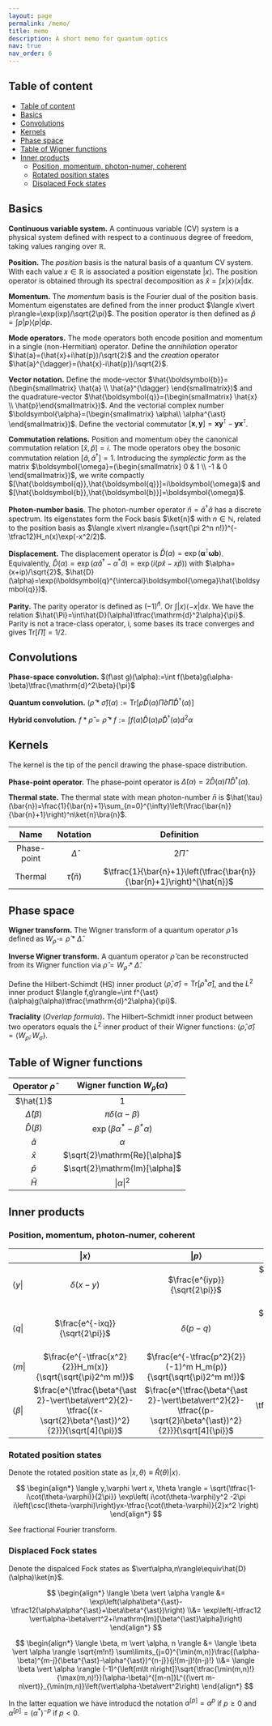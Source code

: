 ```yaml
---
layout: page
permalink: /memo/
title: memo
description: A short memo for quantum optics
nav: true
nav_order: 6
---
```


## Table of content

- [Table of content](#table-of-content)
- [Basics](#basics)
- [Convolutions](#convolutions)
- [Kernels](#kernels)
- [Phase space](#phase-space)
- [Table of Wigner functions](#table-of-wigner-functions)
- [Inner products](#inner-products)
  - [Position, momentum, photon-numer, coherent](#position-momentum-photon-numer-coherent)
  - [Rotated position states](#rotated-position-states)
  - [Displaced Fock states](#displaced-fock-states)

## Basics

**Continuous variable system.**
A continuous variable (CV) system is a physical system defined with respect to a continuous degree of freedom, taking values ranging over $\mathbb{R}$.

**Position.**
The _position_ basis is the natural basis of a quantum CV system. With each value $x\in\mathbb{R}$ is associated a position eigenstate $\vert x\rangle$. The position operator is obtained through its spectral decomposition as $\hat{x}=\int x\vert x\rangle\langle x\vert\mathrm{d}x$.

**Momentum.**
The _momentum_ basis is the Fourier dual of the position basis. Momentum eigenstates are defined from the inner product $\langle x\vert p\rangle=\exp(ixp)/\sqrt{2\pi}$. The position operator is then defined as $\hat{p}=\int p\vert p\rangle\langle p\vert\mathrm{d}p$.

**Mode operators.**
The mode operators both encode position and momentum in a single (non-Hermitian) operator. Define the _annihilation_ operator $\hat{a}=(\hat{x}+i\hat{p})/\sqrt{2}$ and the _creation_ operator $\hat{a}^{\dagger}=(\hat{x}-i\hat{p})/\sqrt{2}$.

**Vector notation.** Define the mode-vector $\hat{\boldsymbol{b}}=(\begin{smallmatrix} \hat{a} \\ \hat{a}^{\dagger} \end{smallmatrix})$ and the quadrature-vector $\hat{\boldsymbol{q}}=(\begin{smallmatrix} \hat{x} \\ \hat{p}\end{smallmatrix})$. And the vectorial complex number $\boldsymbol{\alpha}=(\begin{smallmatrix} \alpha\\ \alpha^{\ast} \end{smallmatrix})$. Define the vectorial commutator $[\boldsymbol{x},\boldsymbol{y}]=\boldsymbol{x}\boldsymbol{y}^{\intercal}-\boldsymbol{y}\boldsymbol{x}^{\intercal}$.

**Commutation relations.**
Position and momentum obey the canonical commutation relation $[\hat{x},\hat{p}]=i$. The mode operators obey the bosonic commutation relation $[\hat{a},\hat{a}^{\dagger}]=1$. Introducing the _symplectic form_ as the matrix $\boldsymbol{\omega}=(\begin{smallmatrix} 0 & 1 \\ -1 & 0 \end{smallmatrix})$, we write compactly $[\hat{\boldsymbol{q}},\hat{\boldsymbol{q}}]=i\boldsymbol{\omega}$ and $[\hat{\boldsymbol{b}},\hat{\boldsymbol{b}}]=\boldsymbol{\omega}$.

**Photon-number basis**. The photon-number operator $\hat{n}=\hat{a}^{\dagger}\hat{a}$ has a discrete spectrum. Its eigenstates form the Fock basis $\ket{n}$ with $n\in\mathbb{N}$, related to the position basis as $\langle x\vert n\rangle=(\sqrt{\pi 2^n n!})^{-\tfrac12}H_n(x)\exp(-x^2/2)$.

**Displacement.**
The displacement operator is $\hat{D}(\alpha)=\exp(\boldsymbol{\alpha}^{\intercal}\boldsymbol{\omega}\boldsymbol{b})$.
Equivalently, $\hat{D}(\alpha)=\exp(\alpha\hat{a}^{\dagger}-\alpha^{\ast}\hat{a})=\exp(i(p\hat{x}-x\hat{p}))$ with $\alpha=(x+ip)/\sqrt{2}$, $\hat{D}(\alpha)=\exp(i\boldsymbol{q}^{\intercal}\boldsymbol{\omega}\hat{\boldsymbol{q}})$.

**Parity.** The parity operator is defined as $(-1)^{\hat{n}}$. Or $\int\vert x\rangle\langle -x\vert\mathrm{d}x$. We have the relation $\hat{\Pi}=\int\hat{D}(\alpha)\tfrac{\mathrm{d}^2\alpha}{\pi}$. Parity is not a trace-class operator, i, some bases its trace converges and gives $\mathrm{Tr}[\hat{\Pi}]=1/2$.

## Convolutions

**Phase-space convolution.** $(f\ast g)(\alpha):=\int f(\beta)g(\alpha-\beta)\tfrac{\mathrm{d}^2\beta}{\pi}$

**Quantum convolution.** $(\hat{\rho}\ast\hat{\sigma})(\alpha):=\mathrm{Tr}\big[\hat{\rho}\hat{D}(\alpha)\hat{\Pi}\hat{\sigma}\hat{\Pi}\hat{D}^{\dagger}(\alpha)\big]$

**Hybrid convolution.** $f\ast\hat{\rho}=\hat{\rho}\ast f:=\int f(\alpha)\hat{D}(\alpha)\hat{\rho}\hat{D}^{\dagger}(\alpha)\mathrm{d}^2\alpha$

## Kernels

The kernel is the tip of the pencil drawing the phase-space distribution.

**Phase-point operator.** The phase-point operator is $\hat{\Delta}(\alpha)=2\hat{D}(\alpha)\hat{\Pi}\hat{D}^{\dagger}(\alpha)$.

**Thermal state.** The thermal state with mean photon-number $\bar{n}$ is $\hat{\tau}(\bar{n})=\frac{1}{\bar{n}+1}\sum_{n=0}^{\infty}\left(\frac{\bar{n}}{\bar{n}+1}\right)^n\ket{n}\bra{n}$.

|    Name     |       Notation        |                               Definition                                |
| :---------: | :-------------------: | :---------------------------------------------------------------------: |
| Phase-point |    $\hat{\Delta}$     |                              $2\hat{\Pi}$                               |
|   Thermal   | $\hat{\tau}(\bar{n})$ | $\tfrac{1}{\bar{n}+1}\left(\tfrac{\bar{n}}{\bar{n}+1}\right)^{\hat{n}}$ |

## Phase space

**Wigner transform.** The Wigner transform of a quantum operator $\hat{\rho}$ is defined as $W_{\hat{\rho}}=\hat{\rho}\ast\hat{\Delta}$.

**Inverse Wigner transform.** A quantum operator $\hat{\rho}$ can be reconstructed from its Wigner function via $\hat{\rho}=W_{\hat{\rho}}\ast\hat{\Delta}$.

Define the Hilbert-Schimdt (HS) inner product $\langle\hat{\rho},\hat{\sigma}\rangle=\mathrm{Tr}\big[\hat{\rho}^{\dagger}\hat{\sigma}\big]$, and the $L^{2}$ inner product $\langle f,g\rangle=\int f^{\ast}(\alpha)g(\alpha)\tfrac{\mathrm{d}^2\alpha}{\pi}$.

**Traciality** (_Overlap formula_)**.** The Hilbert–Schmidt inner product between two operators equals the $L^2$ inner product of their Wigner functions: $\langle\hat{\rho},\hat{\sigma}\rangle=\langle W_{\hat{\rho}},W_{\hat{\sigma}}\rangle$.

## Table of Wigner functions

| Operator $\hat{\rho}$ |   Wigner function $W_{\hat{\rho}}(\alpha)$    |
| :-------------------: | :-------------------------------------------: |
|       $\hat{1}$       |                       1                       |
| $\hat{\Delta}(\beta)$ |           $\pi\delta(\alpha-\beta)$           |
|   $\hat{D}(\beta)$    | $\exp(\beta\alpha^{\ast}-\beta^{\ast}\alpha)$ |
|       $\hat{a}$       |                   $\alpha$                    |
|       $\hat{x}$       |         $\sqrt{2}\mathrm{Re}[\alpha]$         |
|       $\hat{p}$       |         $\sqrt{2}\mathrm{Im}[\alpha]$         |
|       $\hat{H}$       |             $\vert\alpha\vert^2$              |

## Inner products

### Position, momentum, photon-numer, coherent

|                      |                                               $\vert x\rangle$                                                |                                                $\vert p\rangle$                                                |                          $\vert n\rangle$                           |                                       $\vert \alpha \rangle$                                        |
| :------------------- | :-----------------------------------------------------------------------------------------------------------: | :------------------------------------------------------------------------------------------------------------: | :-----------------------------------------------------------------: | :-------------------------------------------------------------------------------------------------: |
| $\langle y\vert$     |                                                 $\delta(x-y)$                                                 |                                         $\frac{e^{iyp}}{\sqrt{2\pi}}$                                          |     $\frac{e^{-\tfrac{y^2}{2}}H_n(y)}{\sqrt{\sqrt{\pi}2^n n!}}$     | $\frac{e^{\tfrac{\alpha^2-\vert\alpha\vert^2}{2}-\tfrac{(y-\sqrt{2}\alpha)^2}{2}}}{\sqrt[4]{\pi}}$  |
| $\langle q\vert$     |                                        $\frac{e^{-ixq}}{\sqrt{2\pi}}$                                         |                                                 $\delta(p-q)$                                                  | $\frac{e^{-\tfrac{q^2}{2}}(-1)^n H_n(q)}{\sqrt{\sqrt{\pi}2^n n!}}$  | $\frac{e^{\tfrac{\alpha^2-\vert\alpha\vert^2}{2}-\tfrac{(q+\sqrt{2}i\alpha)^2}{2}}}{\sqrt[4]{\pi}}$ |
| $\langle m\vert$     |                          $\frac{e^{-\tfrac{x^2}{2}}H_m(x)}{\sqrt{\sqrt{\pi}2^m m!}}$                          |                       $\frac{e^{-\tfrac{p^2}{2}}(-1)^m H_m(p)}{\sqrt{\sqrt{\pi}2^m m!}}$                       |                               $[n=m]$                               |                   $\frac{e^{-\tfrac{\vert\alpha\vert^2}{2}}\alpha^m}{\sqrt{m!}}$                    |
| $\langle \beta\vert$ | $\frac{e^{\tfrac{\beta^{\ast 2}-\vert\beta\vert^2}{2}-\tfrac{(x-\sqrt{2}\beta^{\ast})^2}{2}}}{\sqrt[4]{\pi}}$ | $\frac{e^{\tfrac{\beta^{\ast 2}-\vert\beta\vert^2}{2}-\tfrac{(p-\sqrt{2}i\beta^{\ast})^2}{2}}}{\sqrt[4]{\pi}}$ | $\frac{e^{-\tfrac{\vert\beta\vert^2}{2}}\beta^{\ast n}}{\sqrt{n!}}$ |           $e^{i\mathrm{Im}[\beta^{\ast}\alpha]}e^{-\tfrac{\vert\alpha-\beta\vert^2}{2}}$            |

### Rotated position states

Denote the rotated position state as $\vert x,\theta\rangle\equiv\hat{R}(\theta)\vert x\rangle$.

$$
\begin{align*}
    \langle y,\varphi \vert x, \theta \rangle
    =
    \sqrt{\tfrac{1-i\cot(\theta-\varphi)}{2\pi}}
    \exp\left(
    i\cot(\theta-\varphi)y^2
    -2\pi i\left(\csc(\theta-\varphi)\right)yx-\tfrac{\cot(\theta-\varphi)}{2}x^2
    \right)
\end{align*}
$$

See fractional Fourier transform.

### Displaced Fock states

Denote the dispalced Fock states as $\vert\alpha,n\rangle\equiv\hat{D}(\alpha)\ket{n}$.

$$
\begin{align*}
\langle \beta \vert \alpha \rangle
&= \exp\left(\alpha\beta^{\ast}-\tfrac12(\alpha\alpha^{\ast}+\beta\beta^{\ast})\right)
\\&=
\exp\left(-\tfrac12 \vert\alpha-\beta\vert^2+i\mathrm{Im}[\beta^{\ast}\alpha]\right)
\end{align*}
$$

$$
\begin{align*}
\langle \beta, m \vert \alpha, n \rangle
&= \langle \beta \vert \alpha \rangle \sqrt{m!n!} \sum\limits_{j=0}^{\min(m,n)}\frac{(\alpha-\beta)^{m-j}(\beta^{\ast}-\alpha^{\ast})^{n-j}}{j!(m-j)!(n-j)!}
\\&=
\langle \beta \vert \alpha \rangle
(-1)^{\left[m\lt n\right]}\sqrt{\tfrac{\min(m,n)!}{\max(m,n)!}}(\alpha-\beta)^{[m-n]}L^{(\vert m-n\vert)}_{\min(m,n)}\left(\vert\alpha-\beta\vert^2\right)
\end{align*}
$$

In the latter equation we have introducd the notation $\alpha^{[p]}=\alpha^{p}$ if $p\geq 0$ and $\alpha^{[p]}=(\alpha^{\ast})^{-p}$ if $p<0$.
